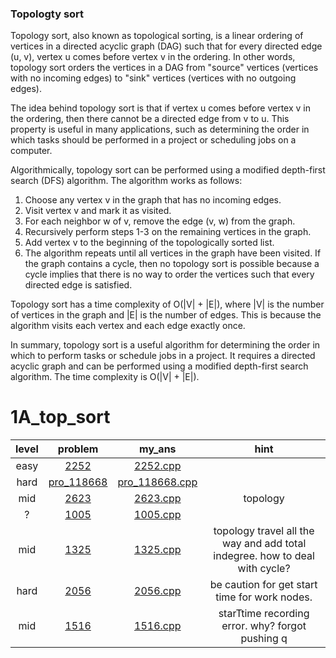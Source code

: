 ### Topologty sort
Topology sort, also known as topological sorting, is a linear ordering of vertices in a directed acyclic graph (DAG) such that for every directed edge (u, v), vertex u comes before vertex v in the ordering. In other words, topology sort orders the vertices in a DAG from "source" vertices (vertices with no incoming edges) to "sink" vertices (vertices with no outgoing edges).

The idea behind topology sort is that if vertex u comes before vertex v in the ordering, then there cannot be a directed edge from v to u. This property is useful in many applications, such as determining the order in which tasks should be performed in a project or scheduling jobs on a computer.

Algorithmically, topology sort can be performed using a modified depth-first search (DFS) algorithm. The algorithm works as follows:

1. Choose any vertex v in the graph that has no incoming edges.
2. Visit vertex v and mark it as visited.
3. For each neighbor w of v, remove the edge (v, w) from the graph.
4. Recursively perform steps 1-3 on the remaining vertices in the graph.
5. Add vertex v to the beginning of the topologically sorted list.
6. The algorithm repeats until all vertices in the graph have been visited. If the graph contains a cycle, then no topology sort is possible because a cycle implies that there is no way to order the vertices such that every directed edge is satisfied.

Topology sort has a time complexity of O(|V| + |E|), where |V| is the number of vertices in the graph and |E| is the number of edges. This is because the algorithm visits each vertex and each edge exactly once.

In summary, topology sort is a useful algorithm for determining the order in which to perform tasks or schedule jobs in a project. It requires a directed acyclic graph and can be performed using a modified depth-first search algorithm. The time complexity is O(|V| + |E|).

# 1A_top_sort
| level | problem | my_ans | hint |
| :--: | :--: | :--: | :--: |
| easy | [2252](https://www.acmicpc.net/problem/2252) | [2252.cpp](./2252/2252.cpp) |  |
| hard | [pro_118668](https://school.programmers.co.kr/learn/courses/30/lessons/118668) | [pro_118668.cpp](./pro_118668/pro_118668.cpp) |  |
| mid | [2623](https://www.acmicpc.net/problem/2623) | [2623.cpp](./2623/2623.cpp) | topology |
| ? | [1005](https://www.acmicpc.net/problem/1005) | [1005.cpp](./1005/1005.cpp) |  |
| mid | [1325](https://www.acmicpc.net/problem/1325) | [1325.cpp](./1325/1325.cpp) | topology travel all the way and add total indegree. how to deal with cycle? |
| hard | [2056](https://www.acmicpc.net/problem/2056) | [2056.cpp](./2056/2056.cpp) | be caution for get start time for work nodes. |
| mid | [1516](https://www.acmicpc.net/problem/1516) | [1516.cpp](./1516/1516.cpp) | starTtime recording error. why? forgot pushing q |
